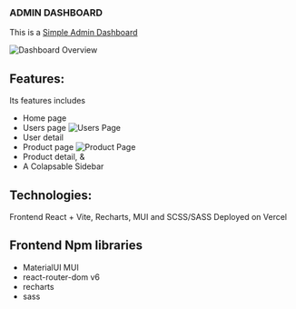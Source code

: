 ### ADMIN DASHBOARD

This is a [Simple Admin Dashboard](https://admin-dashboard-fawn-kappa.vercel.app/)

![Dashboard Overview](https://www.markdownguide.org/assets/images/tux.png)

## Features:

Its features includes

- Home page
- Users page
  ![Users Page](https://www.markdownguide.org/assets/images/tux.png)
- User detail
- Product page
  ![Product Page](https://www.markdownguide.org/assets/images/tux.png)
- Product detail, &
- A Colapsable Sidebar

## Technologies:

Frontend
React + Vite, Recharts, MUI and SCSS/SASS
Deployed on Vercel

## Frontend Npm libraries
- MaterialUI MUI
- react-router-dom v6
- recharts
- sass 
  

